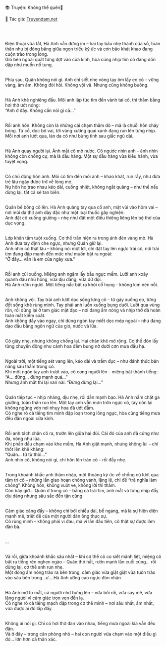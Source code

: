 📚 Truyện: Không thể quên🔞 
<br>
<p>📖 Tác giả: <a href="https://truyendam.net" target="_blank" title="Truyện sex người lớn, truyện 18+ tại Truyendam.net">Truyendam.net</a></p>
<br></br>

Điện thoại vừa tắt, Hà Anh vẫn đứng im – hai tay bấu nhẹ thành cửa sổ, toàn thân như bị đóng băng giữa ngọn triều ký ức và cơn bão khát khao đang cuộn trào trong lòng.  <br>
Gió bên ngoài quất từng đợt vào cửa kính, hòa cùng nhịp tim cô đang dồn dập như muốn nổ tung.<br></br>

Phía sau, Quân không nói gì. Anh chỉ siết nhẹ vòng tay ôm lấy eo cô – vững vàng, âm ấm. Không đòi hỏi. Không vội vã. Nhưng cũng không buông.<br></br>

Hà Anh khẽ nghiêng đầu. Môi anh lập tức tìm đến vành tai cô, thì thầm bằng hơi thở ướt nóng:  <br>
“Anh ở đây. Không cần nói gì cả…”<br></br>

Rồi anh hôn. Không còn là những cái chạm thăm dò – mà là chuỗi hôn cháy bỏng. Từ cổ, dọc bờ vai, tới vùng xương quai xanh đang run lên từng nhịp.  <br>
Mỗi nơi anh lướt qua, làn da cô như bừng tỉnh sau giấc ngủ dài.<br></br>

Hà Anh quay người lại. Ánh mắt cô mờ nước. Cô ngước nhìn anh – ánh nhìn không còn chống cự, mà là đầu hàng. Một sự đầu hàng vừa kiêu hãnh, vừa tuyệt vọng.<br></br>

Cô chủ động hôn anh. Môi cô tìm đến môi anh – khao khát, run rẩy, như đứa trẻ lâu ngày được trở về lòng mẹ.  <br>
Nụ hôn họ trao nhau kéo dài, cuồng nhiệt, không ngắt quãng – như thể nếu dừng lại, tất cả sẽ tan biến.<br></br>

Quân bế bổng cô lên. Hà Anh quàng tay qua cổ anh, mặt vùi vào hõm vai – nơi mùi da thịt anh dày đặc như một loại thuốc gây nghiện.  <br>
Anh đặt cô xuống giường – nhẹ như đặt một điều thiêng liêng lên bệ thờ của dục vọng.<br></br>

Lớp khăn tắm tuột xuống. Cơ thể trần hiện ra trong ánh đèn vàng mờ. Hà Anh đưa tay định che ngực, nhưng Quân giữ lại.  <br>
Anh nhìn cô thật lâu – không nói một lời, chỉ đặt tay lên ngực trái cô, nơi trái tim đang đập mạnh đến mức như muốn bật ra ngoài:  <br>
“Ở đây… vẫn là em của ngày xưa.”<br></br>

Rồi anh cúi xuống. Miệng anh ngậm lấy bầu ngực mềm. Lưỡi anh xoáy quanh đầu nhũ hồng, vừa dịu dàng, vừa dữ dội.  <br>
Hà Anh rướn người. Một tiếng nấc bật ra khỏi cổ họng – không kìm nén nổi.<br></br>

Anh không vội. Tay trái anh lướt dọc sống lưng cô – từ gáy xuống eo, từng đốt sống khẽ rùng mình. Tay phải anh luồn xuống bụng dưới. Lướt qua vùng rốn, rồi dừng lại ở tam giác mật đạo – nơi đang ẩm nóng và nhịp thở đã hoàn toàn mất kiểm soát.  <br>
Anh không đẩy vào ngay, chỉ dùng ngón tay miết dọc mép ngoài – như đang dạo đầu bằng ngôn ngữ của gió, nước và lửa.<br></br>

Cô giãy nhẹ, nhưng không chống lại. Hai chân khẽ mở rộng. Cơ thể đón lấy từng chuyển động như cánh hoa đêm bung nở dưới cơn mưa đầu hạ.<br></br>

Ngoài trời, một tiếng sét vang lên, kéo dài và trầm đục – như đánh thức bản năng sâu thẳm trong cô.  <br>
Khi một ngón tay anh trượt vào, cô cong người lên – miệng bật thành tiếng:  <br>
“A… đừng… đừng mạnh quá…”  <br>
Nhưng ánh mắt thì lại van nài: “Đừng dừng lại…”<br></br>

Quân tiếp tục – nhịp nhàng, dịu nhẹ, rồi dần mạnh bạo. Hà Anh nắm chặt ga giường, toàn thân run lên. Một tay anh vẫn mơn trớn ngực cô, tay còn lại không ngừng vờn nơi nhụy hoa đã ướt đẫm.  <br>
Cô nghe rõ cả tiếng tim mình đập loạn trong lồng ngực, hòa cùng tiếng mưa đều đặn ngoài cửa kính.<br></br>

Rồi anh tách chân cô ra, trườn lên giữa hai đùi. Cái đó của anh đã cứng như đá, nóng như lửa.  <br>
Khi phần đầu chạm vào khe mềm, Hà Anh giật mạnh, nhưng không lùi – chỉ thốt lên khẽ khàng:  <br>
“Quân… từ từ thôi…”  <br>
Anh nhìn cô, không nói gì, chỉ hôn lên trán cô – rồi đẩy nhẹ.<br></br>

Trong khoảnh khắc anh thâm nhập, một thoáng ký ức về chồng cũ lướt qua tâm trí cô – những lần giao hoan chóng vánh, lặng lẽ, chỉ để “trả nghĩa làm chồng”. Không hôn, không vuốt ve, không lời thì thầm.  <br>
Còn bây giờ… Quân ở trong cô – bằng cả trái tim, ánh mắt và từng nhịp đẩy dịu dàng nhưng sâu sắc đến tận cùng.<br></br>

Cảm giác căng đầy – không chỉ bởi chiều dài, bề ngang, mà là sự hiện diện mạnh mẽ, triệt để của một người đàn ông thực sự.  <br>
Cô rùng mình – không phải vì đau, mà vì lần đầu tiên, cô thật sự được làm đàn bà.<br></br>

...<br></br>

Và rồi, giữa khoảnh khắc sâu nhất – khi cơ thể cô co siết mãnh liệt, miệng cô bật ra tiếng rên nghẹn ngào – Quân thở hắt, rướn mạnh lần cuối cùng… rồi dừng lại, cơ thể anh run nhẹ.  <br>
Một dòng ấm nóng trào ra bên trong, cảm giác vừa giật giật vừa tuôn trào vào sâu bên trong...ư....Hà Anh ưỡng cao ngực đón nhận<br></br>

Hà Anh mở to mắt, cả người như bừng lên – vừa bối rối, vừa say mê, vừa lặng người vì cảm giác trọn vẹn đến lạ.  <br>
Cô nghe rõ cả tiếng mạch đập trong cơ thể mình – nơi sâu nhất, ấm nhất, vừa được ai đó lấp đầy.<br></br>

Không ai nói gì. Chỉ có hơi thở đan vào nhau, tiếng mưa ngoài kia vẫn đều đặn.  <br>
Và ở đây – trong căn phòng nhỏ – hai con người vừa chạm vào một điều gì đó… lớn hơn cả thân xác.
<!-- 
truyện sex Việt Nam, truyện sex flagship, truyện sex hay, truyện sex dài tập,
truyện sex drama, truyện sex tâm lý mạnh, truyện sex 2025, đọc truyện sex mới nhất, Truyendam.net
-->


